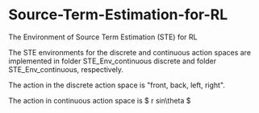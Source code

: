 # Source-Term-Estimation-for-RL
The Environment of Source Term Estimation (STE) for RL

The STE environments for the discrete and continuous action spaces are implemented in folder STE_Env_continuous discrete and folder STE_Env_continuous, respectively.

The action in the discrete action space is "front, back, left, right".  

The action in continuous action space is $ r sin\theta $
